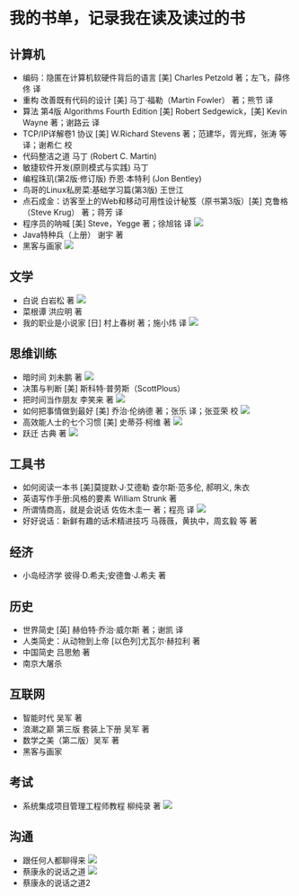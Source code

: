 # 我的书单，记录我在读及读过的书
## 计算机
- 编码：隐匿在计算机软硬件背后的语言 [美] Charles Petzold 著；左飞，薛佟佟 译
- 重构 改善既有代码的设计 [美] 马丁·福勒（Martin Fowler） 著；熊节 译
- 算法 第4版 Algorithms Fourth Edition [美] Robert Sedgewick，[美] Kevin Wayne 著；谢路云 译
- TCP/IP详解卷1 协议 [美] W.Richard Stevens 著；范建华，胥光辉，张涛 等 译；谢希仁 校
- 代码整洁之道 马丁 (Robert C. Martin)
- 敏捷软件开发(原则模式与实践) 马丁
- 编程珠玑(第2版·修订版) 乔恩·本特利 (Jon Bentley)
- 鸟哥的Linux私房菜:基础学习篇(第3版) 王世江
- 点石成金：访客至上的Web和移动可用性设计秘笈（原书第3版）[美] 克鲁格（Steve Krug） 著；蒋芳 译
- 程序员的呐喊 [美] Steve，Yegge 著；徐旭铭 译 ![](https://img.shields.io/badge/progress-finish-green.svg)
- Java特种兵（上册） 谢宇 著
- 黑客与画家 ![](https://img.shields.io/badge/progress-finish-green.svg)
## 文学
- 白说 白岩松 著 ![](https://img.shields.io/badge/progress-finish-green.svg)
- 菜根谭 洪应明 著
- 我的职业是小说家 [日] 村上春树 著；施小炜 译 ![](https://img.shields.io/badge/progress-finish-green.svg)
## 思维训练
- 暗时间 刘未鹏 著 ![](https://img.shields.io/badge/progress-finish-green.svg)
- 决策与判断 [美] 斯科特·普劳斯（ScottPlous） 
- 把时间当作朋友 李笑来 著 ![](https://img.shields.io/badge/progress-finish-green.svg)
- 如何把事情做到最好 [美] 乔治·伦纳德 著；张乐 译；张亚荣 校 ![](https://img.shields.io/badge/progress-finish-green.svg)
- 高效能人士的七个习惯 [美] 史蒂芬·柯维 著 ![](https://img.shields.io/badge/progress-finish-green.svg)
- 跃迁 古典 著 ![](https://img.shields.io/badge/progress-finish-green.svg)
## 工具书
- 如何阅读一本书 [美]莫提默·J·艾德勒 查尔斯·范多伦, 郝明义, 朱衣
- 英语写作手册:风格的要素 William Strunk 著
- 所谓情商高，就是会说话 佐佐木圭一 著；程亮 译 ![](https://img.shields.io/badge/progress-finish-green.svg)
- 好好说话：新鲜有趣的话术精进技巧 马薇薇，黄执中，周玄毅 等 著
## 经济
- 小岛经济学 彼得·D.希夫;安德鲁·J.希夫 著
## 历史
- 世界简史 [英] 赫伯特·乔治·威尔斯 著；谢凯 译
- 人类简史：从动物到上帝 [以色列]尤瓦尔·赫拉利 著
- 中国简史 吕思勉 著
- 南京大屠杀
## 互联网
- 智能时代 吴军 著
- 浪潮之巅 第三版 套装上下册 吴军 著
- 数学之美（第二版）吴军 著
- 黑客与画家
## 考试
- 系统集成项目管理工程师教程 柳纯录 著 ![](https://img.shields.io/badge/progress-finish-green.svg)
## 沟通
- 跟任何人都聊得来 ![](https://img.shields.io/badge/progress-finish-green.svg)
- 蔡康永的说话之道 ![](https://img.shields.io/badge/progress-finish-green.svg)
- 蔡康永的说话之道2

